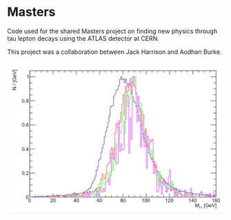 # Masters

Code used for the shared Masters project on finding new physics through tau lepton decays using the ATLAS detector at CERN.

This project was a collaboration between Jack Harrison and Aodhan Burke.


![Example plot](savedPlots/%contained_MPHYS.PNG?raw=true "Title")

